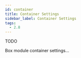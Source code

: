 ```yaml
---
id: container
title: Container Settings
sidebar_label: Container Settings
tags:
  - 2.8
---
```


TODO

Box module container settings...